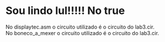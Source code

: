 <!DOCTYPE html>
<html>
  <body>
    <h1>
      Sou lindo lul!!!!!
      No true
    </h1>
    <p>
      No displaytec.asm o circuito utilizado é o circuito do lab3.cir.<br>
      No boneco_a_mexer o circuito utilizado é o circuito do lab3.cir.
    </p>
  </body>
</html>
